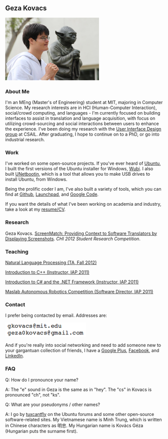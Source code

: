 ## Geza Kovacs

![Picture](geza.png)

### About Me

I'm an MEng (Master's of Engineering) student at MIT, majoring in Computer Science. My research interests are in HCI (Human-Computer Interaction), social/crowd computing, and languages - I'm currently focused on building interfaces to assist in translation and language acquisition, with focus on utilizing crowd-sourcing and social interactions between users to enhance the experience. I've been doing my research with the [User Interface Design group](http://groups.csail.mit.edu/uid/) at CSAIL. After graduating, I hope to continue on to a PhD, or go into industrial research.

### Work

I've worked on some open-source projects. If you've ever heard of [Ubuntu](http://www.ubuntu.com/), I built the first versions of the Ubuntu installer for Windows, [Wubi](http://wubi.sourceforge.net/). I also built [UNetbootin](http://unetbootin.sourceforge.net/), which is a tool that allows you to make USB drives to install Ubuntu, from Windows.

Being the prolific coder I am, I've also built a variety of tools, which you can find at [Github](http://github.com/gkovacs), [Launchpad](http://launchpad.net/~gezakovacs), and [Google Code](http://code.google.com/u/115256740026582893742/).

If you want the details of what I've been working on academia and industry, take a look at my [resume/CV](resume.pdf).

### Research

Geza Kovacs. [ScreenMatch: Providing Context to Software Translators by Displaying Screenshots](http://groups.csail.mit.edu/uid/other-pubs/chi2012-screenshots-for-translation-context.pdf). *CHI 2012 Student Research Competition*.

### Teaching

[Natural Language Processing (TA, Fall 2012)](http://web.mit.edu/6.863/www/fall2012/)

[Introduction to C++ (Instructor, IAP 2011)](http://ocw.mit.edu/courses/electrical-engineering-and-computer-science/6-096-introduction-to-c-january-iap-2011/)

[Introduction to C# and the .NET Framework (Instructor, IAP 2011)](http://iap-csharp.github.com/)

[Maslab Autonomous Robotics Competition (Software Director, IAP 2011)](http://maslab.mit.edu/2011/wiki/Maslab_2011)

### Contact

I prefer being contacted by email. Addresses are:

<a href="http://www.google.com/recaptcha/mailhide/d?k=01MD79eS6fZEZmWjK6-0Glug==&c=2irEYBIiPVAay_dxdqlOocX4GmD7ssuBeGFr44MUN9I=" target="_blank"><img src="mail.png" alt="mail" /></a>

And if you're really into social networking and need to add someone new to your gargantuan collection of friends, I have a [Google Plus](https://plus.google.com/115256740026582893742), [Facebook](http://www.facebook.com/gkovacs), and [LinkedIn](http://www.linkedin.com/pub/geza-kovacs/10/189/1).

### FAQ

Q: How do I pronounce your name?

A: The "e" sound in Geza is the same as in "hey". The "cs" in Kovacs is pronounced "ch", not "ks".

Q: What are your pseudonyms / other names?

A: I go by [tuxcantfly](http://ubuntuforums.org/member.php?u=79823) on the Ubuntu forums and some other open-source software-related sites. My Vietnamese name is Minh Trung, which is written in Chinese characters as 明忠. My Hungarian name is Kovács Géza (Hungarian puts the surname first).
